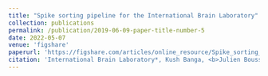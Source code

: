 ```yaml
---
title: "Spike sorting pipeline for the International Brain Laboratory"
collection: publications
permalink: /publication/2019-06-09-paper-title-number-5
date: 2022-05-07
venue: 'figshare'
paperurl: 'https://figshare.com/articles/online_resource/Spike_sorting_pipeline_for_the_International_Brain_Laboratory/19705522'
citation: 'International Brain Laboratory*, Kush Banga, <b>Julien Boussard</b>, Gaëlle A. Chapuis, Mayo Faulkner, Kenneth D. Harris, Julia M. Huntenburg, Cole Hurwitz, Hyun Dong Lee, Liam Paninski, Cyrille Rossant, Noam Roth,Nicholas A. Steinmetz,Charlie Windolf, Olivier Winter, 2022'
---
```

